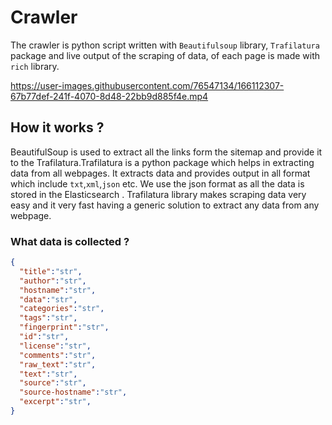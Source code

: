 # Crawler

The crawler is python script written with ```Beautifulsoup``` library, ```Trafilatura``` package and live output of the scraping of data, of each page is made with ```rich``` library. 

https://user-images.githubusercontent.com/76547134/166112307-67b77def-241f-4070-8d48-22bb9d885f4e.mp4

## How it works ?

BeautifulSoup is used to extract all the links form the sitemap and provide it to the Trafilatura.Trafilatura is a python package which helps in extracting data from all webpages. It extracts data and provides output in all format which include ```txt```,```xml```,```json``` etc. We use the json format as all the data is stored in the Elasticsearch . Trafilatura library makes scraping data very easy and it very fast having a generic solution to extract any data from any webpage.

### What data is collected ?

```json
{
  "title":"str",
  "author":"str",
  "hostname":"str",
  "data":"str",
  "categories":"str",
  "tags":"str",
  "fingerprint":"str",
  "id":"str",
  "license":"str",
  "comments":"str",
  "raw_text":"str",
  "text":"str",
  "source":"str",
  "source-hostname":"str",
  "excerpt":"str",
}
```
